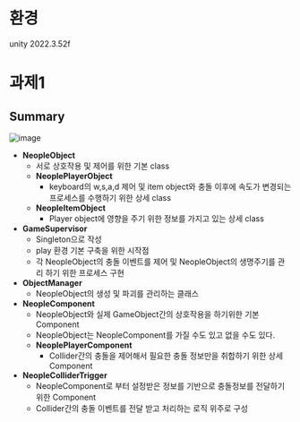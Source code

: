 환경
=
unity 2022.3.52f

과제1
=
Summary
-
![image](https://github.com/user-attachments/assets/e79c5088-bffa-47e2-a670-fe4b932d38d7)
- **NeopleObject**
  - 서로 상호작용 및 제어를 위한 기본 class
  - **NeoplePlayerObject**
    - keyboard의 w,s,a,d 제어 및 item object와 충돌 이후에 속도가 변경되는 프로세스를 수행하기 위한 상세 class
  - **NeopleItemObject**
    - Player object에 영향을 주기 위한 정보를 가지고 있는 상세 class
- **GameSupervisor**
  - Singleton으로 작성
  - play 환경 기본 구축을 위한 시작점
  - 각 NeopleObject의 충돌 이벤트를 제어 및 NeopleObject의 생명주기를 관리 하기 위한 프로세스 구현
- **ObjectManager**
  - NeopleObject의 생성 및 파괴를 관리하는 클래스
- **NeopleComponent**
  - NeopleObject와 실제 GameObject간의 상호작용을 하기위한 기본 Component
  - NeopleObject는 NeopleComponent를 가질 수도 있고 없을 수도 있다.
  - **NeoplePlayerComponent**
    - Collider간의 충돌을 제어해서 필요한 충돌 정보만을 취합하기 위한 상세 Component
- **NeopleColliderTrigger**
  - NeopleComponent로 부터 설정받은 정보를 기반으로 충돌정보를 전달하기 위한 Component
  - Collider간의 충돌 이벤트를 전달 받고 처리하는 로직 위주로 구성
